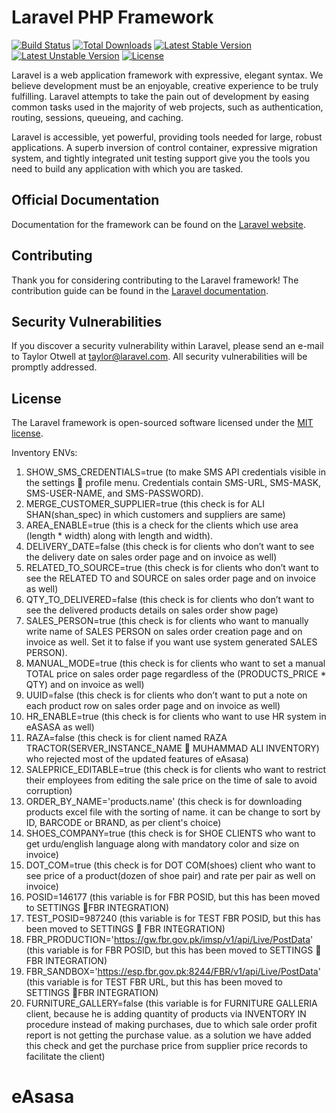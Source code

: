 # Laravel PHP Framework

[![Build Status](https://travis-ci.org/laravel/framework.svg)](https://travis-ci.org/laravel/framework)
[![Total Downloads](https://poser.pugx.org/laravel/framework/d/total.svg)](https://packagist.org/packages/laravel/framework)
[![Latest Stable Version](https://poser.pugx.org/laravel/framework/v/stable.svg)](https://packagist.org/packages/laravel/framework)
[![Latest Unstable Version](https://poser.pugx.org/laravel/framework/v/unstable.svg)](https://packagist.org/packages/laravel/framework)
[![License](https://poser.pugx.org/laravel/framework/license.svg)](https://packagist.org/packages/laravel/framework)

Laravel is a web application framework with expressive, elegant syntax. We believe development must be an enjoyable, creative experience to be truly fulfilling. Laravel attempts to take the pain out of development by easing common tasks used in the majority of web projects, such as authentication, routing, sessions, queueing, and caching.

Laravel is accessible, yet powerful, providing tools needed for large, robust applications. A superb inversion of control container, expressive migration system, and tightly integrated unit testing support give you the tools you need to build any application with which you are tasked.

## Official Documentation

Documentation for the framework can be found on the [Laravel website](http://laravel.com/docs).

## Contributing

Thank you for considering contributing to the Laravel framework! The contribution guide can be found in the [Laravel documentation](http://laravel.com/docs/contributions).

## Security Vulnerabilities

If you discover a security vulnerability within Laravel, please send an e-mail to Taylor Otwell at taylor@laravel.com. All security vulnerabilities will be promptly addressed.

## License

The Laravel framework is open-sourced software licensed under the [MIT license](http://opensource.org/licenses/MIT).

Inventory ENVs:

1.	SHOW_SMS_CREDENTIALS=true (to make SMS API credentials visible in the settings  profile menu. Credentials contain SMS-URL, SMS-MASK, SMS-USER-NAME, and SMS-PASSWORD).
2.	MERGE_CUSTOMER_SUPPLIER=true (this check is for ALI SHAN(shan_spec) in which customers and suppliers are same)
3.	AREA_ENABLE=true (this is a check for the clients which use area (length * width) along with length and width).
4.	DELIVERY_DATE=false (this check is for clients who don’t want to see the delivery date on sales order page and on invoice as well)
5.	RELATED_TO_SOURCE=true (this check is for clients who don’t want to see the RELATED TO and SOURCE on sales order page and on invoice as well)
6.	QTY_TO_DELIVERED=false (this check is for clients who don’t want to see the delivered products details on sales order show page)
7.	SALES_PERSON=true (this check is for clients who want to manually write name of SALES PERSON on sales order creation page and on invoice as well. Set it to false if you want use system generated SALES PERSON).
8.	MANUAL_MODE=true (this check is for clients who want to set a manual TOTAL price on sales order page regardless of the (PRODUCTS_PRICE * QTY) and on invoice as well)
9.	UUID=false (this check is for clients who don’t want to put a note on each product row on sales order page and on invoice as well)
10.	HR_ENABLE=true (this check is for clients who want to use HR system in eASASA as well) 
11.	RAZA=false (this check is for client named RAZA TRACTOR(SERVER_INSTANCE_NAME  MUHAMMAD ALI INVENTORY) who rejected most of the updated features of eAsasa)
12.	SALEPRICE_EDITABLE=true (this check is for clients who want to restrict their employees from editing the sale price on the time of sale to avoid corruption)
13.	ORDER_BY_NAME='products.name' (this check is for downloading products excel file with the sorting of name. it can be change to sort by ID, BARCODE or BRAND, as per client's choice)
14.	SHOES_COMPANY=true (this check is for SHOE CLIENTS who want to get urdu/english language along with mandatory color and size on invoice)
15.	DOT_COM=true (this check is for DOT COM(shoes) client who want to see price of a product(dozen of shoe pair) and  rate per pair as well on invoice)
16.	POSID=146177 (this variable is for  FBR POSID, but this has been moved to SETTINGS FBR INTEGRATION)
17.	TEST_POSID=987240 (this variable is for TEST FBR POSID, but this has been moved to SETTINGS  FBR INTEGRATION)
18.	FBR_PRODUCTION='https://gw.fbr.gov.pk/imsp/v1/api/Live/PostData' (this variable is for  FBR POSID, but this has been moved to SETTINGS  FBR INTEGRATION)
19.	FBR_SANDBOX='https://esp.fbr.gov.pk:8244/FBR/v1/api/Live/PostData' (this variable is for TEST FBR URL, but this has been moved to SETTINGS FBR INTEGRATION)
20. FURNITURE_GALLERY=false (this variable is for FURNITURE GALLERIA client, because he is adding quantity of products via INVENTORY IN procedure instead of making purchases, due to which sale order profit report is not getting the purchase value. as a solution we have added this check and get the purchase price from supplier price records to facilitate the client)
# eAsasa
